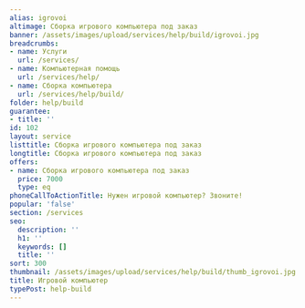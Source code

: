 ```yaml
---
alias: igrovoi
altimage: Сборка игрового компьютера под заказ
banner: /assets/images/upload/services/help/build/igrovoi.jpg
breadcrumbs:
- name: Услуги
  url: /services/
- name: Компьютерная помощь
  url: /services/help/
- name: Сборка компьютера
  url: /services/help/build/
folder: help/build
guarantee:
- title: ''
id: 102
layout: service
listtitle: Сборка игрового компьютера под заказ
longtitle: Сборка игрового компьютера под заказ
offers:
- name: Сборка игрового компьютера под заказ
  price: 7000
  type: eq
phoneCallToActionTitle: Нужен игровой компьютер? Звоните!
popular: 'false'
section: /services
seo:
  description: ''
  h1: ''
  keywords: []
  title: ''
sort: 300
thumbnail: /assets/images/upload/services/help/build/thumb_igrovoi.jpg
title: Игровой компьютер
typePost: help-build
---
```

